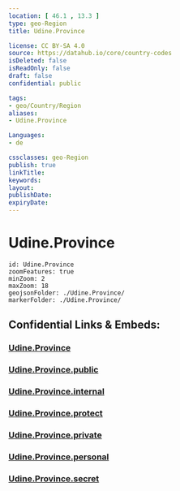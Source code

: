 ```yaml
---
location: [ 46.1 , 13.3 ] 
type: geo-Region
title: Udine.Province

license: CC BY-SA 4.0
source: https://datahub.io/core/country-codes
isDeleted: false
isReadOnly: false
draft: false
confidential: public

tags:
- geo/Country/Region
aliases:
- Udine.Province

Languages:
- de

cssclasses: geo-Region
publish: true
linkTitle: 
keywords: 
layout: 
publishDate: 
expiryDate: 
---
```


# Udine.Province

```leaflet
id: Udine.Province
zoomFeatures: true 
minZoom: 2 
maxZoom: 18
geojsonFolder: ./Udine.Province/
markerFolder: ./Udine.Province/
```


## Confidential Links & Embeds: 

### [Udine.Province](/_Standards/Earth/Continent/Europe/Europe~South/Italy/regions~Italy/Friuli-Venezia_Giulia/Udine.Province.md) 

### [Udine.Province.public](/_public/Earth/Continent/Europe/Europe~South/Italy/regions~Italy/Friuli-Venezia_Giulia/Udine.Province.public.md) 

### [Udine.Province.internal](/_internal/Earth/Continent/Europe/Europe~South/Italy/regions~Italy/Friuli-Venezia_Giulia/Udine.Province.internal.md) 

### [Udine.Province.protect](/_protect/Earth/Continent/Europe/Europe~South/Italy/regions~Italy/Friuli-Venezia_Giulia/Udine.Province.protect.md) 

### [Udine.Province.private](/_private/Earth/Continent/Europe/Europe~South/Italy/regions~Italy/Friuli-Venezia_Giulia/Udine.Province.private.md) 

### [Udine.Province.personal](/_personal/Earth/Continent/Europe/Europe~South/Italy/regions~Italy/Friuli-Venezia_Giulia/Udine.Province.personal.md) 

### [Udine.Province.secret](/_secret/Earth/Continent/Europe/Europe~South/Italy/regions~Italy/Friuli-Venezia_Giulia/Udine.Province.secret.md)

